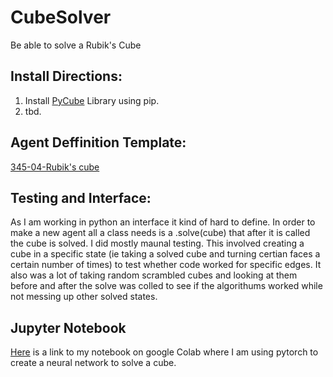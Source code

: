 # CubeSolver
Be able to solve a Rubik's Cube

## Install Directions:
1. Install [PyCube](https://github.com/adrianliaw/pycuber) Library using pip. 
2. tbd.

## Agent Deffinition Template:
[345-04-Rubik's cube](https://docs.google.com/document/d/1Ok0JpGvLng5pIUpZt0fMN-UXKfT7klf67IW1YbpiWUs/edit?usp=sharing)

## Testing and Interface:
As I am working in python an interface it kind of hard to define. In order to make a new agent all a class needs is a .solve(cube) that after it is called the cube is solved.
I did mostly maunal testing. This involved creating a cube in a specific state (ie taking a solved cube and turning certian faces a certain number of times) to test whether code worked for specific edges. It also was a lot of taking random scrambled cubes and looking at them before and after the solve was colled to see if the algorithums worked while not messing up other solved states.

## Jupyter Notebook
[Here](https://colab.research.google.com/drive/1n_vuSKWAHGIn49ixkv6jYbnlynGgynDT?usp=sharing) is a link to my notebook on google Colab where I am using pytorch to create a neural network to solve a cube.
